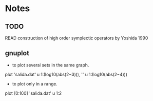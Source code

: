 Notes
=====

TODO
----
READ construction of high order symplectic operators by Yoshida 1990

gnuplot
-------
* to plot several sets in the same graph.

 plot 'salida.dat' u 1:(log10(abs($2-$3))), '' u 1:(log10(abs($2-$4))) 

* to plot only in a range.

plot [0:100] 'salida.dat' u 1:2
